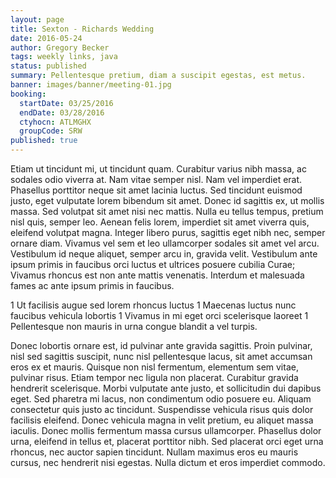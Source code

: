 ```yaml
---
layout: page
title: Sexton - Richards Wedding
date: 2016-05-24
author: Gregory Becker
tags: weekly links, java
status: published
summary: Pellentesque pretium, diam a suscipit egestas, est metus.
banner: images/banner/meeting-01.jpg
booking:
  startDate: 03/25/2016
  endDate: 03/28/2016
  ctyhocn: ATLMGHX
  groupCode: SRW
published: true
---
```

Etiam ut tincidunt mi, ut tincidunt quam. Curabitur varius nibh massa, ac sodales odio viverra at. Nam vitae semper nisl. Nam vel imperdiet erat. Phasellus porttitor neque sit amet lacinia luctus. Sed tincidunt euismod justo, eget vulputate lorem bibendum sit amet. Donec id sagittis ex, ut mollis massa. Sed volutpat sit amet nisi nec mattis. Nulla eu tellus tempus, pretium nisl quis, semper leo. Aenean felis lorem, imperdiet sit amet viverra quis, eleifend volutpat magna. Integer libero purus, sagittis eget nibh nec, semper ornare diam. Vivamus vel sem et leo ullamcorper sodales sit amet vel arcu. Vestibulum id neque aliquet, semper arcu in, gravida velit. Vestibulum ante ipsum primis in faucibus orci luctus et ultrices posuere cubilia Curae; Vivamus rhoncus est non ante mattis venenatis. Interdum et malesuada fames ac ante ipsum primis in faucibus.

1 Ut facilisis augue sed lorem rhoncus luctus
1 Maecenas luctus nunc faucibus vehicula lobortis
1 Vivamus in mi eget orci scelerisque laoreet
1 Pellentesque non mauris in urna congue blandit a vel turpis.

Donec lobortis ornare est, id pulvinar ante gravida sagittis. Proin pulvinar, nisl sed sagittis suscipit, nunc nisl pellentesque lacus, sit amet accumsan eros ex et mauris. Quisque non nisl fermentum, elementum sem vitae, pulvinar risus. Etiam tempor nec ligula non placerat. Curabitur gravida hendrerit scelerisque. Morbi vulputate ante justo, et sollicitudin dui dapibus eget. Sed pharetra mi lacus, non condimentum odio posuere eu. Aliquam consectetur quis justo ac tincidunt. Suspendisse vehicula risus quis dolor facilisis eleifend. Donec vehicula magna in velit pretium, eu aliquet massa iaculis. Donec mollis fermentum massa cursus ullamcorper. Phasellus dolor urna, eleifend in tellus et, placerat porttitor nibh. Sed placerat orci eget urna rhoncus, nec auctor sapien tincidunt. Nullam maximus eros eu mauris cursus, nec hendrerit nisi egestas. Nulla dictum et eros imperdiet commodo.
